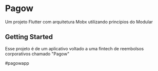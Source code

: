 # Pagow

Um projeto Flutter com arquitetura Mobx utilizando princípios do Modular

## Getting Started

Esse projeto é de um aplicativo voltado a uma fintech de reembolsos corporativos chamado "Pagow"

 #pagowapp

